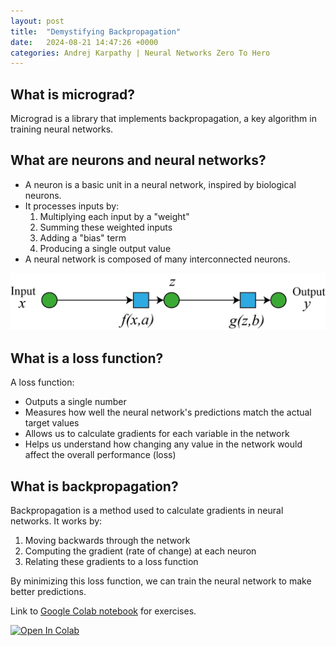 ```yaml
---
layout: post
title:  "Demystifying Backpropagation"
date:   2024-08-21 14:47:26 +0000
categories: Andrej Karpathy | Neural Networks Zero To Hero
---
```


## What is micrograd?

Micrograd is a library that implements backpropagation, a key algorithm in training neural networks. 

## What are neurons and neural networks?

- A neuron is a basic unit in a neural network, inspired by biological neurons.
- It processes inputs by:
  1. Multiplying each input by a "weight"
  2. Summing these weighted inputs
  3. Adding a "bias" term
  4. Producing a single output value
- A neural network is composed of many interconnected neurons.

<img src="/assets/images/backprop.png" style="padding-right:10px"/> 


## What is a loss function?

A loss function:
- Outputs a single number
- Measures how well the neural network's predictions match the actual target values
- Allows us to calculate gradients for each variable in the network
- Helps us understand how changing any value in the network would affect the overall performance (loss)


## What is backpropagation?

Backpropagation is a method used to calculate gradients in neural networks. It works by:
1. Moving backwards through the network
2. Computing the gradient (rate of change) at each neuron
3. Relating these gradients to a loss function

By minimizing this loss function, we can train the neural network to make better predictions.

Link to [Google Colab notebook][Colab-link] for exercises.

[![Open In Colab](https://colab.research.google.com/assets/colab-badge.svg)](https://colab.research.google.com/github/tobypullan/tobypullan.github.io/blob/main/MicrogradPart1Exercises.ipynb)


[Colab-link]: https://colab.research.google.com/github/tobypullan/tobypullan.github.io/blob/main/MicrogradPart1Exercises.ipynb
